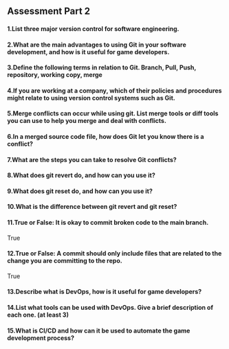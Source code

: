 ## Assessment Part 2

#### 1.List three major version control for software engineering.

#### 2.What are the main advantages to using Git in your software development, and how is it useful for game developers.

#### 3.Define the following terms in relation to Git. Branch, Pull, Push, repository, working copy, merge

#### 4.If you are working at a company, which of their policies and procedures might relate to using version control systems such as Git.

#### 5.Merge conflicts can occur while using git. List merge tools or diff tools you can use to help you merge and deal with conflicts.

#### 6.In a merged source code file, how does Git let you know there is a conflict?

#### 7.What are the steps you can take to resolve Git conflicts?

#### 8.What does git revert do, and how can you use it?

#### 9.What does git reset do, and how can you use it? 

#### 10.What is the difference between git revert and git reset?

#### 11.True or False: It is okay to commit broken code to the main branch. 
True
#### 12.True or False: A commit should only include files that are related to the change you are committing to the repo.
True
#### 13.Describe what is DevOps, how is it useful for game developers?

#### 14.List what tools can be used with DevOps. Give a brief description of each one. (at least 3)

#### 15.What is CI/CD and how can it be used to automate the game development process?
